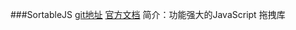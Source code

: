 ###SortableJS 
[git地址](https://github.com/SortableJS/)
[官方文档](http://www.sortablejs.com/)
简介：功能强大的JavaScript 拖拽库
